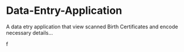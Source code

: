 Data-Entry-Application
======================

A data etry application that view scanned Birth Certificates and encode necessary details...

f
